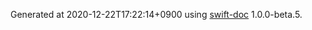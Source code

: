 Generated at 2020-12-22T17:22:14+0900 using [swift-doc](https://github.com/SwiftDocOrg/swift-doc) 1.0.0-beta.5.

